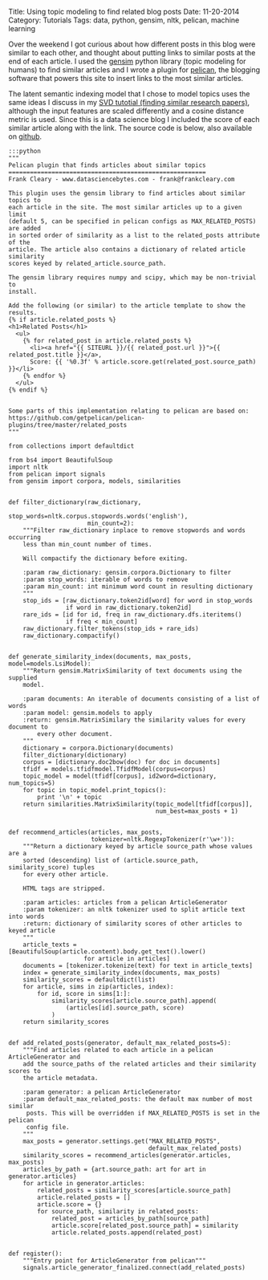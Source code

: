 Title: Using topic modeling to find related blog posts
Date: 11-20-2014
Category: Tutorials
Tags: data, python, gensim, nltk, pelican, machine learning

Over the weekend I got curious about how different posts in this blog were 
similar to each other, and thought about putting links to similar posts at the 
end of each article. I used the [gensim](http://radimrehurek.com/gensim/) python library (topic modeling for humans) to find similar 
articles and I wrote a plugin for [pelican](http://docs.getpelican.com/), the 
blogging software that powers this site to insert links to the most similar 
articles.

The latent semantic indexing model that I chose to model topics uses the same 
ideas I discuss in my [SVD tutotial (finding similar research
papers)](http://www.frankcleary.com/svd), although the input features are scaled 
differently and a cosine distance metric is used. Since this is a data science 
blog I included the score of each similar article along with the link. The source code is below, also available on [github](https://github.com/frankcleary/DataScienceBytes/tree/master/similar_posts).

    :::python
    """
    Pelican plugin that finds articles about similar topics
    =======================================================
    Frank Cleary - www.datasciencebytes.com - frank@frankcleary.com
    
    This plugin uses the gensim library to find articles about similar topics to
    each article in the site. The most similar articles up to a given limit
    (default 5, can be specified in pelican configs as MAX_RELATED_POSTS) are added
    in sorted order of similarity as a list to the related_posts attribute of the
    article. The article also contains a dictionary of related article similarity
    scores keyed by related_article.source_path.
    
    The gensim library requires numpy and scipy, which may be non-trivial to
    install.
    
    Add the following (or similar) to the article template to show the results.
    {% if article.related_posts %}
    <h1>Related Posts</h1>
      <ul>
        {% for related_post in article.related_posts %}
          <li><a href="{{ SITEURL }}/{{ related_post.url }}">{{ related_post.title }}</a>,
          Score: {{ '%0.3f' % article.score.get(related_post.source_path) }}</li>
        {% endfor %}
      </ul>
    {% endif %}
    
    
    Some parts of this implementation relating to pelican are based on:
    https://github.com/getpelican/pelican-plugins/tree/master/related_posts
    """
    
    from collections import defaultdict
    
    from bs4 import BeautifulSoup
    import nltk
    from pelican import signals
    from gensim import corpora, models, similarities
    
    
    def filter_dictionary(raw_dictionary,
                          stop_words=nltk.corpus.stopwords.words('english'),
                          min_count=2):
        """Filter raw_dictionary inplace to remove stopwords and words occurring
        less than min_count number of times.
    
        Will compactify the dictionary before exiting.
    
        :param raw_dictionary: gensim.corpora.Dictionary to filter
        :param stop_words: iterable of words to remove
        :param min_count: int minimum word count in resulting dictionary
        """
        stop_ids = [raw_dictionary.token2id[word] for word in stop_words
                    if word in raw_dictionary.token2id]
        rare_ids = [id for id, freq in raw_dictionary.dfs.iteritems()
                    if freq < min_count]
        raw_dictionary.filter_tokens(stop_ids + rare_ids)
        raw_dictionary.compactify()
    
    
    def generate_similarity_index(documents, max_posts, model=models.LsiModel):
        """Return gensim.MatrixSimilarity of text documents using the supplied
        model.
    
        :param documents: An iterable of documents consisting of a list of words
        :param model: gensim.models to apply
        :return: gensim.MatrixSimilary the similarity values for every document to
            every other document.
        """
        dictionary = corpora.Dictionary(documents)
        filter_dictionary(dictionary)
        corpus = [dictionary.doc2bow(doc) for doc in documents]
        tfidf = models.tfidfmodel.TfidfModel(corpus=corpus)
        topic_model = model(tfidf[corpus], id2word=dictionary, num_topics=5)
        for topic in topic_model.print_topics():
            print '\n' + topic
        return similarities.MatrixSimilarity(topic_model[tfidf[corpus]],
                                             num_best=max_posts + 1)
    
    
    def recommend_articles(articles, max_posts,
                           tokenizer=nltk.RegexpTokenizer(r'\w+')):
        """Return a dictionary keyed by article source_path whose values are a
        sorted (descending) list of (article.source_path, similarity_score) tuples
        for every other article.
    
        HTML tags are stripped.
    
        :param articles: articles from a pelican ArticleGenerator
        :param tokenizer: an nltk tokenizer used to split article text into words
        :return: dictionary of similarity scores of other articles to keyed article
        """
        article_texts = [BeautifulSoup(article.content).body.get_text().lower()
                         for article in articles]
        documents = [tokenizer.tokenize(text) for text in article_texts]
        index = generate_similarity_index(documents, max_posts)
        similarity_scores = defaultdict(list)
        for article, sims in zip(articles, index):
            for id, score in sims[1:]:
                similarity_scores[article.source_path].append(
                    (articles[id].source_path, score)
                )
        return similarity_scores
    
    
    def add_related_posts(generator, default_max_related_posts=5):
        """Find articles related to each article in a pelican ArticleGenerator and
        add the source_paths of the related articles and their similarity scores to
        the article metadata.
    
        :param generator: a pelican ArticleGenerator
        :param default_max_related_posts: the default max number of most similar
         posts. This will be overridden if MAX_RELATED_POSTS is set in the pelican
         config file.
        """
        max_posts = generator.settings.get("MAX_RELATED_POSTS",
                                           default_max_related_posts)
        similarity_scores = recommend_articles(generator.articles, max_posts)
        articles_by_path = {art.source_path: art for art in generator.articles}
        for article in generator.articles:
            related_posts = similarity_scores[article.source_path]
            article.related_posts = []
            article.score = {}
            for source_path, similarity in related_posts:
                related_post = articles_by_path[source_path]
                article.score[related_post.source_path] = similarity
                article.related_posts.append(related_post)
    
    
    def register():
        """Entry point for ArticleGenerator from pelican"""
        signals.article_generator_finalized.connect(add_related_posts)
